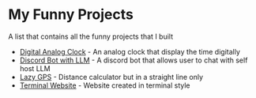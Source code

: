 # My Funny Projects

A list that contains all the funny projects that I built

- [Digital Analog Clock](https://github.com/TheanYeeSin/digital-analog-clock) - An analog clock that display the time digitally
- [Discord Bot with LLM](https://github.com/TheanYeeSin/discord-bot-with-LLM) - A discord bot that allows user to chat with self host LLM
- [Lazy GPS](https://github.com/TheanYeeSin/lazy-gps) - Distance calculator but in a straight line only
- [Terminal Website](https://github.com/TheanYeeSin/Terminal-Website) - Website created in terminal style 
